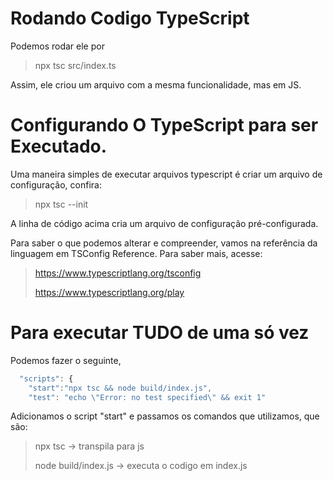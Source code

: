 # Rodando Codigo TypeScript

Podemos rodar ele por

> npx tsc src/index.ts

Assim, ele criou um arquivo com a mesma funcionalidade, mas em JS.

# Configurando O TypeScript para ser Executado.

Uma maneira simples de executar arquivos typescript é criar um arquivo de configuração, confira:

> npx tsc --init

A linha de código acima cria um arquivo de configuração pré-configurada.

Para saber o que podemos alterar e compreender, vamos na referência da linguagem em TSConfig Reference. Para saber mais, acesse:

> https://www.typescriptlang.org/tsconfig
>
> https://www.typescriptlang.org/play

# Para executar TUDO de uma só vez

Podemos fazer o seguinte, 

```js
  "scripts": {
    "start":"npx tsc && node build/index.js",
    "test": "echo \"Error: no test specified\" && exit 1"
```

Adicionamos o script "start" e passamos os comandos que utilizamos, que são:

> npx tsc -> transpila para js
>
> node build/index.js -> executa o codigo em index.js
